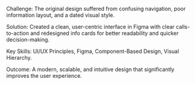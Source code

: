 Challenge: The original design suffered from confusing navigation, poor information layout, and a dated visual style.

Solution: Created a clean, user-centric interface in Figma with clear calls-to-action and redesigned info cards for better readability and quicker decision-making.

Key Skills: UI/UX Principles, Figma, Component-Based Design, Visual Hierarchy.

Outcome: A modern, scalable, and intuitive design that significantly improves the user experience.
